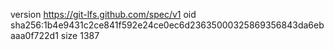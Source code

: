 version https://git-lfs.github.com/spec/v1
oid sha256:1b4e9431c2ce841f592e24ce0ec6d23635000325869356843da6ebaaa0f722d1
size 1387
